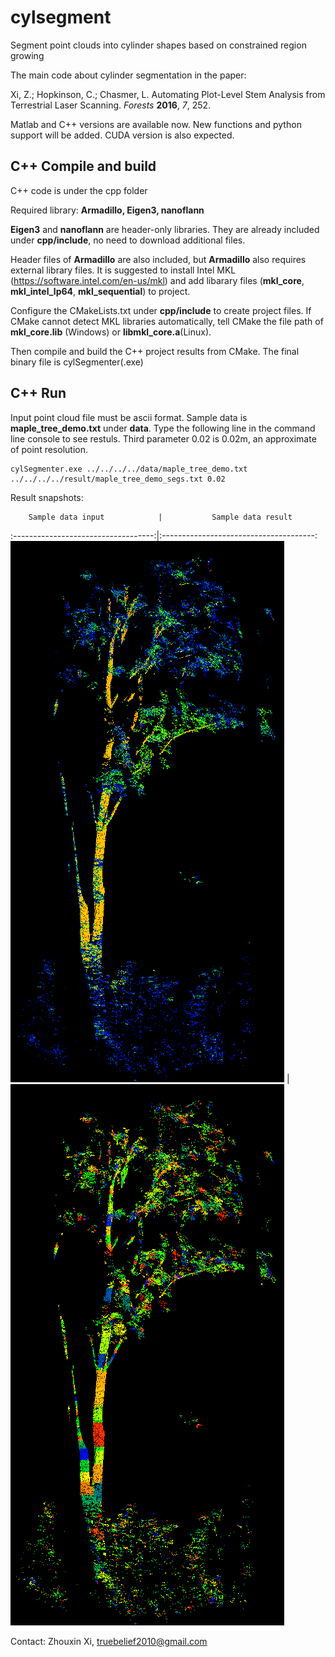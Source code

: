 # cylsegment
Segment point clouds into cylinder shapes based on constrained region growing

The main code about cylinder segmentation in the paper:

Xi, Z.; Hopkinson, C.; Chasmer, L. Automating Plot-Level Stem Analysis from Terrestrial Laser Scanning. _Forests_ **2016**, _7_, 252.


Matlab and C++ versions are available now. New functions and python support will be added. CUDA version is also expected.

## **C++ Compile and build**

C++ code is under the cpp folder

Required library: **Armadillo, Eigen3, nanoflann**

**Eigen3** and **nanoflann** are header-only libraries. They are already included under __cpp/include__, no need to download additional files.

Header files of **Armadillo** are also included, but **Armadillo** also requires external library files. It is suggested to install Intel MKL (https://software.intel.com/en-us/mkl) and add libarary files (__mkl_core__, __mkl_intel_lp64__, __mkl_sequential__) to project.


Configure the CMakeLists.txt under __cpp/include__ to create project files. If CMake cannot detect MKL libraries automatically, tell CMake the file path of __mkl_core.lib__ (Windows) or __libmkl_core.a__(Linux).

Then compile and build the C++ project results from CMake. The final binary file is cylSegmenter(.exe)

## **C++ Run**

Input point cloud file must be ascii format. Sample data is __maple_tree_demo.txt__ under __data__. Type the following line in the command line console to see restuls. Third parameter 0.02 is 0.02m, an approximate of point resolution.

```
cylSegmenter.exe ../../../../data/maple_tree_demo.txt ../../../../result/maple_tree_demo_segs.txt 0.02
```

Result snapshots:

        Sample data input            |           Sample data result
:-----------------------------------:|:--------------------------------------:
![](snap/maple_tree_demo1_data.png)  |  ![](snap/maple_tree_demo1_result.png)


Contact: Zhouxin Xi, truebelief2010@gmail.com